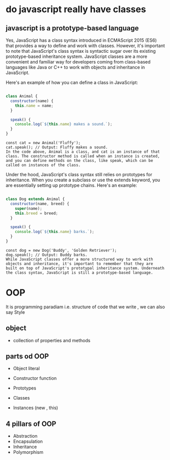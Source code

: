 # do javascript really have classes



## javascript is a prototype-based language
Yes, JavaScript has a class syntax introduced in ECMAScript 2015 (ES6) that provides a way to define and work with classes. However, it's important to note that JavaScript's class syntax is syntactic sugar over its existing prototype-based inheritance system. JavaScript classes are a more convenient and familiar way for developers coming from class-based languages like Java or C++ to work with objects and inheritance in JavaScript.

Here's an example of how you can define a class in JavaScript:

```javascript

class Animal {
  constructor(name) {
    this.name = name;
  }

  speak() {
    console.log(`${this.name} makes a sound.`);
  }
}
```

```
const cat = new Animal('Fluffy');
cat.speak(); // Output: Fluffy makes a sound.
In the code above, Animal is a class, and cat is an instance of that class. The constructor method is called when an instance is created, and you can define methods on the class, like speak, which can be called on instances of the class.

```
Under the hood, JavaScript's class syntax still relies on prototypes for inheritance. When you create a subclass or use the extends keyword, you are essentially setting up prototype chains. Here's an example:

```javascript

class Dog extends Animal {
  constructor(name, breed) {
    super(name);
    this.breed = breed;
  }

  speak() {
    console.log(`${this.name} barks.`);
  }
}
```
```
const dog = new Dog('Buddy', 'Golden Retriever');
dog.speak(); // Output: Buddy barks.
While JavaScript classes offer a more structured way to work with objects and inheritance, it's important to remember that they are built on top of JavaScript's prototypal inheritance system. Underneath the class syntax, JavaScript is still a prototype-based language.
```



# OOP
It is programming paradiam i.e. structure of code that we write , we can also say Style
 
## object
- collection of properties and methods

## parts od OOP
- Object literal

- Constructor function
- Prototypes
- Classes
- Instances (new , this)

## 4 pillars of OOP
- Abstraction
- Encapsulation
- Inheritance
- Polymorphism